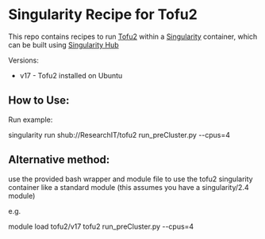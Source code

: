 # Singularity Recipe for Tofu2

This repo contains recipes to run [Tofu2](https://github.com/PacificBiosciences/IsoSeq_SA3nUP/wiki/%5BBeta%5D-ToFU2:-running-and-installing-ToFU2#install)
within a [Singularity](http://singularity.lbl.gov/) container, which can be built 
using [Singularity Hub](https://singularity-hub.org/)

Versions:

* v17 - Tofu2 installed on Ubuntu

## How to Use:

Run example:

singularity run shub://ResearchIT/tofu2 run_preCluster.py --cpus=4 

## Alternative method:
use the provided bash wrapper and module file to use the tofu2 singularity container like a standard module
(this assumes you have a singularity/2.4 module)

e.g.

module load tofu2/v17
tofu2 run_preCluster.py --cpus=4
